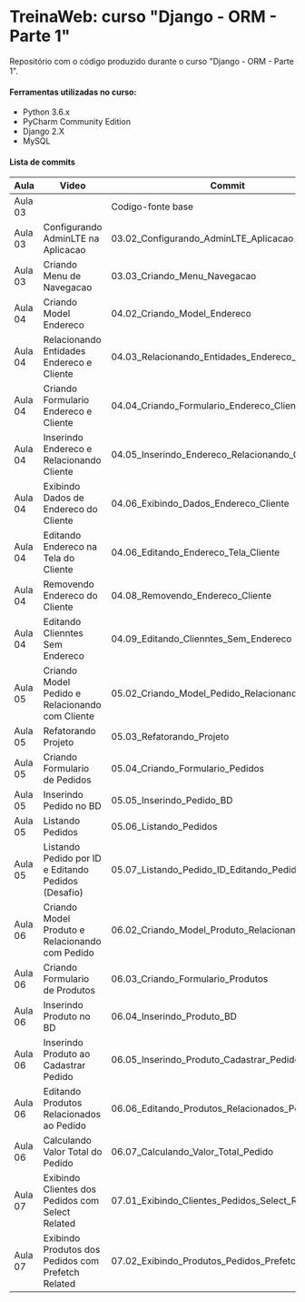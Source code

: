 # TreinaWeb: curso "Django - ORM - Parte 1"

Repositório com o código produzido durante o curso "Django - ORM - Parte 1".

#### Ferramentas utilizadas no curso:
  - Python 3.6.x
  - PyCharm Community Edition
  - Django 2.X
  - MySQL

#### Lista de commits
Aula | Video | Commit | Link 
------ | ------ | ------ | ------ 
Aula 03| | Codigo-fonte base | [Download](https://github.com/treinaweb/treinaweb-django-orm-parte-1/archive/8df77e10c4815e75f26f983a73403c81c17ff809.zip) 
Aula 03| Configurando AdminLTE na Aplicacao | 03.02_Configurando_AdminLTE_Aplicacao | [Download](https://github.com/treinaweb/treinaweb-django-orm-parte-1/archive/36109fe7b6e30768c50ba45a5ee504a0ccdec865.zip) 
Aula 03| Criando Menu de Navegacao | 03.03_Criando_Menu_Navegacao | [Download](https://github.com/treinaweb/treinaweb-django-orm-parte-1/archive/ab7fc653785ebcf4e2307e420fc00bc3df3376fc.zip) 
Aula 04| Criando Model Endereco | 04.02_Criando_Model_Endereco | [Download](https://github.com/treinaweb/treinaweb-django-orm-parte-1/archive/86dddc1be20ff092bb5311e56c54bf3c515be3f5.zip) 
Aula 04| Relacionando Entidades Endereco e Cliente | 04.03_Relacionando_Entidades_Endereco_Cliente | [Download](https://github.com/treinaweb/treinaweb-django-orm-parte-1/archive/1a5fe80090071595220c57c00751c00e8608674b.zip) 
Aula 04| Criando Formulario Endereco e Cliente | 04.04_Criando_Formulario_Endereco_Cliente | [Download](https://github.com/treinaweb/treinaweb-django-orm-parte-1/archive/494e38bca4d922edf83416cf30c207a74c947237.zip) 
Aula 04| Inserindo Endereco e Relacionando Cliente | 04.05_Inserindo_Endereco_Relacionando_Cliente | [Download](https://github.com/treinaweb/treinaweb-django-orm-parte-1/archive/91307937d6a6fe123304e94b6624595cf2204cdd.zip) 
Aula 04| Exibindo Dados de Endereco do Cliente | 04.06_Exibindo_Dados_Endereco_Cliente | [Download](https://github.com/treinaweb/treinaweb-django-orm-parte-1/archive/8f29e8bdfae499735c2f3776f927057ea4e8c5bd.zip) 
Aula 04| Editando Endereco na Tela do Cliente | 04.06_Editando_Endereco_Tela_Cliente | [Download](https://github.com/treinaweb/treinaweb-django-orm-parte-1/archive/3af4165c45e3c72ddd9e4fade92030e6ba7faa0e.zip) 
Aula 04| Removendo Endereco do Cliente | 04.08_Removendo_Endereco_Cliente | [Download](https://github.com/treinaweb/treinaweb-django-orm-parte-1/archive/75b12bd74f74f95fdf56c17be7ba526a86e16118.zip) 
Aula 04| Editando Clienntes Sem Endereco | 04.09_Editando_Clienntes_Sem_Endereco | [Download](https://github.com/treinaweb/treinaweb-django-orm-parte-1/archive/d259bca7114ed8013860ce4cd98b320cae21f015.zip) 
Aula 05| Criando Model Pedido e Relacionando com Cliente | 05.02_Criando_Model_Pedido_Relacionando_Cliente | [Download](https://github.com/treinaweb/treinaweb-django-orm-parte-1/archive/518fb714a28a0df57e007ba23b9754701529ee94.zip) 
Aula 05| Refatorando Projeto | 05.03_Refatorando_Projeto | [Download](https://github.com/treinaweb/treinaweb-django-orm-parte-1/archive/9476f91a7299dd3b55e08e967a566a93a8e5f163.zip) 
Aula 05| Criando Formulario de Pedidos | 05.04_Criando_Formulario_Pedidos | [Download](https://github.com/treinaweb/treinaweb-django-orm-parte-1/archive/20ff641e95f7c52526a3c42fdf3989819e80ca62.zip) 
Aula 05| Inserindo Pedido no BD | 05.05_Inserindo_Pedido_BD | [Download](https://github.com/treinaweb/treinaweb-django-orm-parte-1/archive/25af437951f49ffe60b9fc9f29e272ef9609a6cf.zip) 
Aula 05| Listando Pedidos | 05.06_Listando_Pedidos | [Download](https://github.com/treinaweb/treinaweb-django-orm-parte-1/archive/ddedb8231999e4998fb22c16743b2e0451fd2f7c.zip) 
Aula 05| Listando Pedido por ID e Editando Pedidos (Desafio) | 05.07_Listando_Pedido_ID_Editando_Pedidos_Desafio | [Download](https://github.com/treinaweb/treinaweb-django-orm-parte-1/archive/a1ea180f8044aecff918b60456f569270bf0e50a.zip) 
Aula 06| Criando Model Produto e Relacionando com Pedido | 06.02_Criando_Model_Produto_Relacionando_Pedido | [Download](https://github.com/treinaweb/treinaweb-django-orm-parte-1/archive/915a7d469b9b9679fec16dfb3cd2329bdeeaec8d.zip) 
Aula 06| Criando Formulario de Produtos | 06.03_Criando_Formulario_Produtos | [Download](https://github.com/treinaweb/treinaweb-django-orm-parte-1/archive/61da05f89ec380d46434f0b41efa239a9c1fb80a.zip) 
Aula 06| Inserindo Produto no BD | 06.04_Inserindo_Produto_BD | [Download](https://github.com/treinaweb/treinaweb-django-orm-parte-1/archive/3b312dc9313f568f0c873e65a5221e87c172893e.zip) 
Aula 06| Inserindo Produto ao Cadastrar Pedido | 06.05_Inserindo_Produto_Cadastrar_Pedido | [Download](https://github.com/treinaweb/treinaweb-django-orm-parte-1/archive/e5d04b8e711c666b3ef5498b55b62e4439396968.zip) 
Aula 06| Editando Produtos Relacionados ao Pedido | 06.06_Editando_Produtos_Relacionados_Pedido | [Download](https://github.com/treinaweb/treinaweb-django-orm-parte-1/archive/f66abdf946345321524aa0d66f8f56f2c28f5643.zip) 
Aula 06| Calculando Valor Total do Pedido | 06.07_Calculando_Valor_Total_Pedido | [Download](https://github.com/treinaweb/treinaweb-django-orm-parte-1/archive/037421735eeb56c8c95f24ff245db26c79b681ee.zip) 
Aula 07| Exibindo Clientes dos Pedidos com Select Related | 07.01_Exibindo_Clientes_Pedidos_Select_Related | [Download](https://github.com/treinaweb/treinaweb-django-orm-parte-1/archive/5eac4306a8352d1777553b8ea68f530fc519ebd5.zip) 
Aula 07| Exibindo Produtos dos Pedidos com Prefetch Related | 07.02_Exibindo_Produtos_Pedidos_Prefetch_Related | [Download](https://github.com/treinaweb/treinaweb-django-orm-parte-1/archive/64458d954e1d3a59e5ae9732e1960ce2146938d2.zip)  